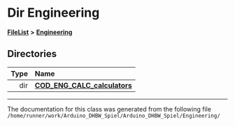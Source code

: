 

# Dir Engineering



[**FileList**](files.md) **>** [**Engineering**](dir_6774b76becf5c1eba00b38f86dafd5a0.md)














## Directories

| Type | Name |
| ---: | :--- |
| dir | [**COD\_ENG\_CALC\_calculators**](dir_17970de91eb624507a74aaad367e0c70.md) <br> |

























































------------------------------
The documentation for this class was generated from the following file `/home/runner/work/Arduino_DHBW_Spiel/Arduino_DHBW_Spiel/Engineering/`


